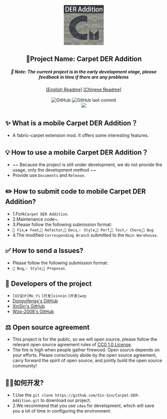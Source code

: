 <div align="center"><img alt="Logo" height="128" src="./src/main/resources/assets/carpet-der-addition/icon.png" width="128"/></div>

<h2 align="center">🌟Project Name: Carpet DER Addition</h2>
<h5 align="center">🚧 Note: The current project is in the early development stage, please feedback in time if there are any problems</h5>

<div align="center">
    <a href="https://github.com/Xin-Sin/Carpet-DER-Addition/blob/1.18/README.md">[English Readme]</a>
    <a href="https://github.com/Xin-Sin/Carpet-DER-Addition/blob/1.18/README.zh_CN.md">[Chinese Readme]</a>
</div>

<br>

<div align="center">
    <img alt="GitHub" src="https://img.shields.io/github/license/xin-sin/Carpet-DER-Addition?style=for-the-badge">
    <img alt="GitHub last commit" src="https://img.shields.io/github/last-commit/xin-sin/Carpet-DER-Addition/1.18?style=for-the-badge">
</div>

<div align="center">
    <img src="https://img.shields.io/badge/Java-v.17.x.x-green">
</div>

## ✨ What is a mobile Carpet DER Addition？
- A fabric-carpet extension mod. It offers some interesting features.

## 💡️ How to use a mobile Carpet DER Addition？
- ~~ Because the project is still under development, we do not provide the usage, only the development method ~~
- Provide use `Documents` and `Release`.

## ✏️ How to submit code to mobile Carpet DER Addition?
- 1.Fork`Carpet DER Addition`.
- 2.Maintenance code~.
- 3.Please follow the following submission format:
- `🚧 Fix`,`➕ Feat`,`🔨 Refactor`,`📝 Docs`,`✨ Style`,`🍱 Perf`,`🔧 Test`,`⚡️ Chore`,`🐛 Bug`
- 4.The modified `Corresponding Branch` submitted to the `Main Warehouse`.

## ✅ How to send a Issues?
- Please follow the following submission format:
- `🐛 Bug`,`✨ Style`,`🎨 Proposai`.

## 👥 Developers of the project
- `[UI设计]Mo_Yi`  `[开发]xinxin`  `[开发]wzp`
- [Dongyifengs's GitHub](https://github.com/Dongyifengs)
- [XinSin's GitHub](https://github.com/xin-sin)
- [Wzp-2008's GitHub](https://github.com/Wzp-2008)

## ⚖️ Open source agreement
- This project is for the public, so we will open source, please follow the relevant open source agreement rules of [CC0 1.0 License](https://github.com/XinSin-top/Carpet-DER-Addition/LICENSE).
- The fire is high when people gather firewood. Open source depends on your efforts. Please consciously abide by the open source agreement, carry forward the spirit of open source, and jointly build the open source community!

## 🧑‍💻如何开发?
- 1.Use the `git clone https://github.com/Xin-Sin/Carpet-DER-Addition.git` to download our project.
- 2.We recommend that you use `idea` for development, which will save you a lot of time in configuring the environment.